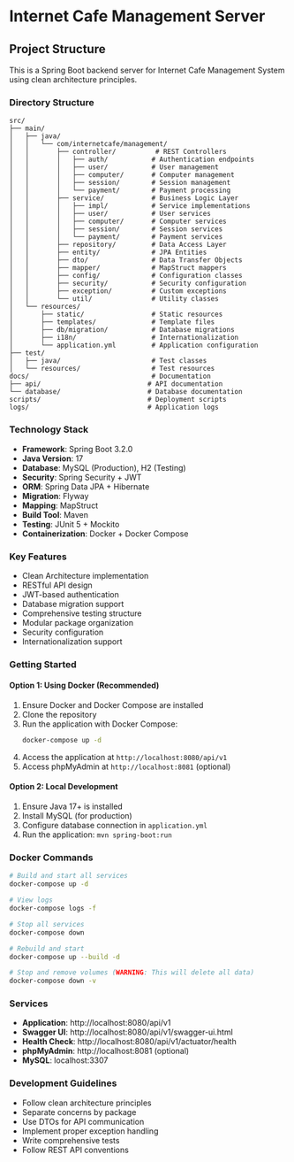 # Internet Cafe Management Server

## Project Structure

This is a Spring Boot backend server for Internet Cafe Management System using clean architecture principles.

### Directory Structure

```
src/
├── main/
│   ├── java/
│   │   └── com/internetcafe/management/
│   │       ├── controller/          # REST Controllers
│   │       │   ├── auth/           # Authentication endpoints
│   │       │   ├── user/           # User management
│   │       │   ├── computer/       # Computer management
│   │       │   ├── session/        # Session management
│   │       │   └── payment/        # Payment processing
│   │       ├── service/            # Business Logic Layer
│   │       │   ├── impl/           # Service implementations
│   │       │   ├── user/           # User services
│   │       │   ├── computer/       # Computer services
│   │       │   ├── session/        # Session services
│   │       │   └── payment/        # Payment services
│   │       ├── repository/         # Data Access Layer
│   │       ├── entity/             # JPA Entities
│   │       ├── dto/                # Data Transfer Objects
│   │       ├── mapper/             # MapStruct mappers
│   │       ├── config/             # Configuration classes
│   │       ├── security/           # Security configuration
│   │       ├── exception/          # Custom exceptions
│   │       └── util/               # Utility classes
│   └── resources/
│       ├── static/                 # Static resources
│       ├── templates/              # Template files
│       ├── db/migration/           # Database migrations
│       ├── i18n/                   # Internationalization
│       └── application.yml         # Application configuration
├── test/
│   ├── java/                       # Test classes
│   └── resources/                  # Test resources
docs/                               # Documentation
├── api/                           # API documentation
└── database/                      # Database documentation
scripts/                           # Deployment scripts
logs/                              # Application logs
```

### Technology Stack

- **Framework**: Spring Boot 3.2.0
- **Java Version**: 17
- **Database**: MySQL (Production), H2 (Testing)
- **Security**: Spring Security + JWT
- **ORM**: Spring Data JPA + Hibernate
- **Migration**: Flyway
- **Mapping**: MapStruct
- **Build Tool**: Maven
- **Testing**: JUnit 5 + Mockito
- **Containerization**: Docker + Docker Compose

### Key Features

- Clean Architecture implementation
- RESTful API design
- JWT-based authentication
- Database migration support
- Comprehensive testing structure
- Modular package organization
- Security configuration
- Internationalization support

### Getting Started

#### Option 1: Using Docker (Recommended)

1. Ensure Docker and Docker Compose are installed
2. Clone the repository
3. Run the application with Docker Compose:
   ```bash
   docker-compose up -d
   ```
4. Access the application at `http://localhost:8080/api/v1`
5. Access phpMyAdmin at `http://localhost:8081` (optional)

#### Option 2: Local Development

1. Ensure Java 17+ is installed
2. Install MySQL (for production)
3. Configure database connection in `application.yml`
4. Run the application: `mvn spring-boot:run`

### Docker Commands

```bash
# Build and start all services
docker-compose up -d

# View logs
docker-compose logs -f

# Stop all services
docker-compose down

# Rebuild and start
docker-compose up --build -d

# Stop and remove volumes (WARNING: This will delete all data)
docker-compose down -v
```

### Services

- **Application**: http://localhost:8080/api/v1
- **Swagger UI**: http://localhost:8080/api/v1/swagger-ui.html
- **Health Check**: http://localhost:8080/api/v1/actuator/health
- **phpMyAdmin**: http://localhost:8081 (optional)
- **MySQL**: localhost:3307

### Development Guidelines

- Follow clean architecture principles
- Separate concerns by package
- Use DTOs for API communication
- Implement proper exception handling
- Write comprehensive tests
- Follow REST API conventions
